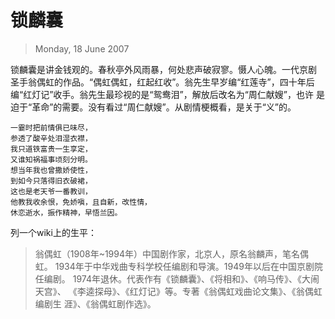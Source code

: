 # 锁麟囊
> Monday, 18 June 2007

锁麟囊是讲金钱观的。春秋亭外风雨暴，何处悲声破寂寥。慑人心魄。一代京剧
圣手翁偶虹的作品。“偶虹偶虹，红起红收”。翁先生早岁编“红莲寺”，四十年后
编“红灯记”收手。翁先生最珍视的是“鸳鸯泪”，解放后改名为“周仁献嫂”，也许
是迫于“革命”的需要。没有看过“周仁献嫂”。从剧情梗概看，是关于“义”的。

```
一霎时把前情俱已味尽，
参透了酸辛处泪湿衣襟，
我只道铁富贵一生享定，
又谁知祸福事顷刻分明。
想当年我也曾撒娇使性，
到如今只落得旧衣破裙，
这也是老天爷一番教训，
他教我收余恨，免娇嗔，且自新，改性情，
休恋逝水，振作精神，早悟兰因。
```
列一个wiki上的生平：

> 翁偶虹（1908年~1994年）中国剧作家，北京人，原名翁麟声，笔名偶虹。
> 1934年于中华戏曲专科学校任编剧和导演。1949年以后在中国京剧院任编剧。
> 1974年退休。代表作有《锁麟囊》、《将相和》、《响马传》、《大闹天宫》、
> 《李逵探母》、《红灯记》等。专著《翁偶虹戏曲论文集》、《翁偶虹编剧生
> 涯》、《翁偶虹剧作选》。
